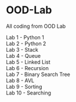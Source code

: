 # OOD-Lab
All coding from OOD Lab

Lab 1 - Python 1\
Lab 2 - Python 2\
Lab 3 - Stack\
Lab 4 - Queue\
Lab 5 - Linked List\
Lab 6 - Recursion\
Lab 7 - Binary Search Tree\
Lab 8 - AVL\
Lab 9 - Sorting\
Lab 10 - Searching

